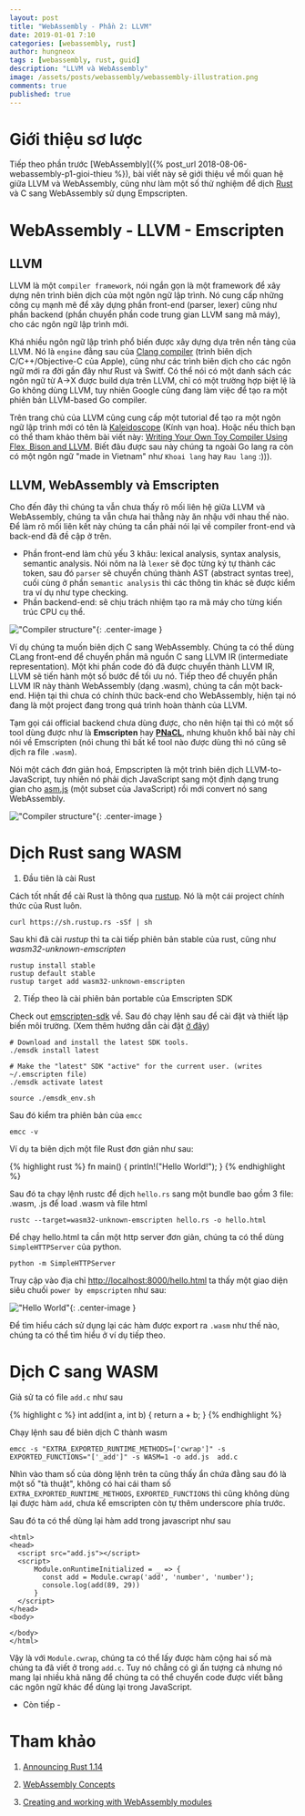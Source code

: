 ```yaml
---
layout: post
title: "WebAssembly - Phần 2: LLVM" 
date: 2019-01-01 7:10
categories: [webassembly, rust]
author: hungneox
tags : [webassembly, rust, guid]
description: "LLVM và WebAssembly"
image: /assets/posts/webassembly/webassembly-illustration.png
comments: true
published: true
---
```

# Giới thiệu sơ lược

Tiếp theo phần trước [WebAssembly]({% post_url 2018-08-06-webassembly-p1-gioi-thieu %}), bài viết này sẽ giới thiệu về mối quan hệ giữa LLVM và WebAssembly, cũng như làm một số thử nghiệm để dịch [Rust](https://blog.rust-lang.org/2016/12/22/Rust-1.14.html) và C sang WebAssembly sử dụng Empscripten.

# WebAssembly - LLVM - Emscripten

## LLVM

LLVM là một `compiler framework`, nói ngắn gọn là một framework để xây dựng nên trình biên dịch của một ngôn ngữ lập trình. Nó cung cấp những công cụ mạnh mẽ để xây dựng phần front-end (parser, lexer) cũng như phần backend (phần chuyển phần code trung gian LLVM sang mã máy), cho các ngôn ngữ lập trình mới.

Khá nhiều ngôn ngữ lập trình phổ biến được xây dựng dựa trên nền tảng của LLVM. Nó là `engine` đằng sau của [Clang compiler](https://clang.llvm.org/get_started.html) (trình biên dịch C/C++/Objective-C của Apple), cũng như các trình biên dịch cho các ngôn ngữ mới ra đời gần đây như Rust và Switf. Có thể nói có một danh sách các ngôn ngữ từ A->X được build dựa trên LLVM, chỉ có một trường hợp biệt lệ là Go không dùng LLVM, tuy nhiên Google cũng đang làm việc để tạo ra một phiên bản LLVM-based Go compiler.

Trên trang chủ của LLVM cũng cung cấp một tutorial để tạo ra một ngôn ngữ lập trình mới có tên là [Kaleidoscope](https://llvm.org/docs/tutorial/index.html) (Kính vạn hoa). Hoặc nếu thích bạn có thể tham khảo thêm bài viết này: [Writing Your Own Toy Compiler Using Flex, Bison and LLVM](https://gnuu.org/2009/09/18/writing-your-own-toy-compiler/). Biết đâu được sau này chúng ta ngoài Go lang ra còn có một ngôn ngữ "made in Vietnam" như `Khoai lang` hay `Rau lang` :))).

## LLVM, WebAssembly và Emscripten

Cho đến đây thì chúng ta vẫn chưa thấy rõ mối liên hệ giữa LLVM và WebAssembly, chúng ta vẫn chưa hai thằng này ăn nhậu với nhau thế nào. Để làm rõ mối liên kết này chúng ta cần phải nói lại về compiler front-end và back-end đã đề cập ở trên.


- Phần front-end làm chủ yếu 3 khâu: lexical analysis, syntax analysis, semantic analysis. Nói nôm na là `lexer` sẽ đọc từng ký tự thành các token, sau đó `parser` sẽ chuyển chúng thành AST (abstract syntas tree), cuối cùng ở phần `semantic analysis` thì các thông tin khác sẽ được kiểm tra ví dụ như type checking.
- Phần backend-end: sẽ chịu trách nhiệm tạo ra mã máy cho từng kiến trúc CPU cụ thể.

!["Compiler structure"](/assets/posts/webassembly/compiler-structure.png){: .center-image }

Ví dụ chúng ta muốn biên dịch C sang WebAssembly. Chúng ta có thể dùng CLang front-end để chuyển phần mã nguồn C sang LLVM IR (intermediate representation). Một khi phần code đó đã được chuyển thành LLVM IR, LLVM sẽ tiến hành một số bước để tối ưu nó. Tiếp theo để chuyển phần LLVM IR này thành WebAssembly (dạng .wasm), chúng ta cần một back-end. Hiện tại thì chưa có chính thức back-end cho WebAssembly, hiện tại nó đang là một project đang trong quá trình hoàn thành của LLVM. 

Tạm gọi cái official backend chưa dùng được, cho nên hiện tại thì có một số tool dùng được như là **Emscripten** hay [**PNaCL**](http://gonacl.com/), nhưng khuôn khổ bài này chỉ nói về Emscripten (nói chung thì bất kể tool nào được dùng thì nó cũng sẽ dịch ra file `.wasm`).

Nói một cách đơn giản hoá, Empscripten là một trình biên dịch LLVM-to-JavaScript, tuy nhiên nó phải dịch JavaScript sang một định dạng trung gian cho [asm.js](https://www.wikiwand.com/en/Asm.js) (một subset của JavaScript) rồi mới convert nó sang WebAssembly.

!["Compiler structure"](/assets/posts/webassembly/llvm-ir-wasm.png){: .center-image }

# Dịch Rust sang WASM

1. Đầu tiên là cài Rust

Cách tốt nhất để cài Rust là thông qua [rustup](https://rustup.rs/). Nó là một cái project chính thức của Rust luôn.

```
curl https://sh.rustup.rs -sSf | sh
```

Sau khi đã cài *rustup* thì ta cài tiếp phiên bản stable của rust, cũng như *wasm32-unknown-emscripten*

```
rustup install stable
rustup default stable
rustup target add wasm32-unknown-emscripten
```

2. Tiếp theo là cài phiên bản portable của Emscripten SDK

Check out [emscripten-sdk](https://github.com/juj/emsdk) về. Sau đó chạy lệnh sau để cài đặt và thiết lập biến môi trường. (Xem thêm hướng dẫn cài đặt [ở đây]((http://kripken.github.io/emscripten-site/docs/getting_started/downloads.html#download-and-install)))

```
# Download and install the latest SDK tools.
./emsdk install latest

# Make the "latest" SDK "active" for the current user. (writes ~/.emscripten file)
./emsdk activate latest

source ./emsdk_env.sh
```

Sau đó kiểm tra phiên bản của `emcc`

```
emcc -v
```

Ví dụ ta biên dịch một file Rust đơn giản như sau:

{% highlight rust %}
fn main() {
    println!("Hello World!");
}
{% endhighlight %}

Sau đó ta chạy lệnh rustc để dịch `hello.rs` sang một bundle bao gồm 3 file: .wasm, .js để load .wasm và file html

```
rustc --target=wasm32-unknown-emscripten hello.rs -o hello.html
```

Để chạy hello.html ta cần một http server đơn giản, chúng ta có thể dùng `SimpleHTTPServer` của python.

```
python -m SimpleHTTPServer
```

Truy cập vào địa chỉ [http://localhost:8000/hello.html](http://localhost:8000/hello.html) ta thấy một giao diện siêu chuối `power by empscripten` như sau:


!["Hello World"](/assets/posts/webassembly/helloworld.jpg){: .center-image }


Để tìm hiểu cách sử dụng lại các hàm được export ra `.wasm` như thế nào, chúng ta có thể tìm hiểu ở ví dụ tiếp theo.

# Dịch C sang WASM

Giả sử ta có file `add.c` như sau

{% highlight c %}
int add(int a, int b) {
  return a + b;
}
{% endhighlight %}


Chạy lệnh sau để biên dịch C thành wasm

```
emcc -s "EXTRA_EXPORTED_RUNTIME_METHODS=['cwrap']" -s EXPORTED_FUNCTIONS="['_add']" -s WASM=1 -o add.js  add.c
```
Nhìn vào tham số của dòng lệnh trên ta cũng thấy ẩn chứa đằng sau đó là một số "tà thuật", không có hai cái tham số `EXTRA_EXPORTED_RUNTIME_METHODS`, `EXPORTED_FUNCTIONS` thì cũng không dùng lại được hàm `add`, chưa kể emscripten còn tự thêm underscore phía trước.

Sau đó ta có thể dùng lại hàm add trong javascript như sau

```
<html>
<head>
  <script src="add.js"></script>
  <script>
      Module.onRuntimeInitialized = _ => {
        const add = Module.cwrap('add', 'number', 'number');
        console.log(add(89, 29))
      }
  </script>
</head>
<body>

</body>
</html>
````

Vậy là với `Module.cwrap`, chúng ta có thể lấy được hàm cộng hai số mà chúng ta đã viết ở trong `add.c`. Tuy nó chẳng có gì ấn tượng cả nhưng nó mang lại nhiều khả năng để chúng ta có thể chuyển code được viết bằng các ngôn ngữ khác để dùng lại trong JavaScript.

- Còn tiếp -

# Tham khảo

1. [Announcing Rust 1.14](https://blog.rust-lang.org/2016/12/22/Rust-1.14.html)

2. [WebAssembly Concepts](https://developer.mozilla.org/en-US/docs/WebAssembly/Concepts)

3. [Creating and working with WebAssembly modules](https://hacks.mozilla.org/2017/02/creating-and-working-with-webassembly-modules/)